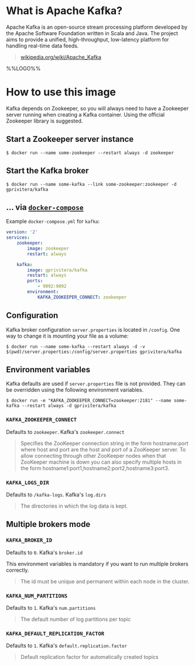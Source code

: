 # What is Apache Kafka?

Apache Kafka is an open-source stream processing platform developed by the Apache Software Foundation written in Scala and Java. The project aims to provide a unified, high-throughput, low-latency platform for handling real-time data feeds.

> [wikipedia.org/wiki/Apache_Kafka](https://en.wikipedia.org/wiki/Apache_Kafka)

%%LOGO%%

# How to use this image

Kafka depends on Zookeeper, so you will always need to have a Zookeeper server running when creating a Kafka container.
Using the official Zookeeper library is suggested.

## Start a Zookeeper server instance

	$ docker run --name some-zookeeper --restart always -d zookeeper

## Start the Kafka broker

	$ docker run --name some-kafka --link some-zookeeper:zookeeper -d gprivitera/kafka

## ... via [`docker-compose`](https://github.com/docker/compose)

Example `docker-compose.yml` for `kafka`:

```yaml
version: '2'
services:
    zookeeper:
        image: zookeeper
        restart: always

    kafka:
        image: gprivitera/kafka
        restart: always
        ports:
            - 9092:9092
        environment:
            KAFKA_ZOOKEEPER_CONNECT: zookeeper

```

## Configuration

Kafka broker configuration `server.properties` is located in `/config`. One way to change it is mounting your file as a volume:

	$ docker run --name some-kafka --restart always -d -v $(pwd)/server.properties:/config/server.properties gprivitera/kafka

## Environment variables

Kafka defaults are used if `server.properties` file is not provided. They can be overridden using the following environment variables.

    $ docker run -e "KAFKA_ZOOKEEPER_CONNECT=zookeeper:2181" --name some-kafka --restart always -d gprivitera/kafka

### `KAFKA_ZOOKEEPER_CONNECT`

Defaults to `zookeeper`. Kafka's `zookeeper.connect`

> Specifies the ZooKeeper connection string in the form hostname:port where host and port are the host and port of a ZooKeeper server. To allow connecting through other ZooKeeper nodes when that ZooKeeper machine is down you can also specify multiple hosts in the form hostname1:port1,hostname2:port2,hostname3:port3.

### `KAFKA_LOGS_DIR`

Defaults to `/kafka-logs`. Kafka's `log.dirs`

> The directories in which the log data is kept.

## Multiple brokers mode

### `KAFKA_BROKER_ID`

Defaults to `0`. Kafka's `broker.id`

This environment variables is mandatory if you want to run multiple brokers correctly.

> The id must be unique and permanent within each node in the cluster.


### `KAFKA_NUM_PARTITIONS`

Defaults to `1`. Kafka's `num.partitions`

> The default number of log partitions per topic


### `KAFKA_DEFAULT_REPLICATION_FACTOR`

Defaults to `1`. Kafka's `default.replication.factor`

> Default replication factor for automatically created topics
